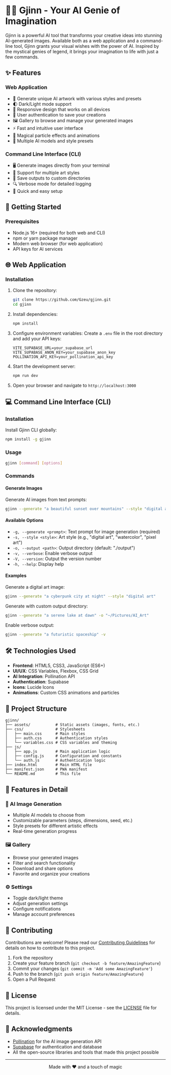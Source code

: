 # 🧞‍♂️ Gjinn - Your AI Genie of Imagination

Gjinn is a powerful AI tool that transforms your creative ideas into stunning AI-generated images. Available both as a web application and a command-line tool, Gjinn grants your visual wishes with the power of AI. Inspired by the mystical genies of legend, it brings your imagination to life with just a few commands.

## ✨ Features

### Web Application
- 🎨 Generate unique AI artwork with various styles and presets
- 🌓 Dark/Light mode support
- 📱 Responsive design that works on all devices
- 🔐 User authentication to save your creations
- 🖼️ Gallery to browse and manage your generated images
- ⚡ Fast and intuitive user interface
- 🌟 Magical particle effects and animations
- 🎨 Multiple AI models and style presets

### Command Line Interface (CLI)
- 🖥️ Generate images directly from your terminal
- 🎨 Support for multiple art styles
- 💾 Save outputs to custom directories
- 🔍 Verbose mode for detailed logging
- 🚀 Quick and easy setup

## 🚀 Getting Started

### Prerequisites

- Node.js 16+ (required for both web and CLI)
- npm or yarn package manager
- Modern web browser (for web application)
- API keys for AI services

## 🌐 Web Application

### Installation

1. Clone the repository:
   ```bash
   git clone https://github.com/Gzeu/gjinn.git
   cd gjinn
   ```

2. Install dependencies:
   ```bash
   npm install
   ```

3. Configure environment variables:
   Create a `.env` file in the root directory and add your API keys:
   ```env
   VITE_SUPABASE_URL=your_supabase_url
   VITE_SUPABASE_ANON_KEY=your_supabase_anon_key
   POLLINATION_API_KEY=your_pollination_api_key
   ```

4. Start the development server:
   ```bash
   npm run dev
   ```

5. Open your browser and navigate to `http://localhost:3000`

## 💻 Command Line Interface (CLI)

### Installation

Install Gjinn CLI globally:
```bash
npm install -g gjinn
```

### Usage

```bash
gjinn [command] [options]
```

### Commands

#### Generate Images
Generate AI images from text prompts:
```bash
gjinn --generate "a beautiful sunset over mountains" --style "digital art"
```

#### Available Options
- `-g, --generate <prompt>`: Text prompt for image generation (required)
- `-s, --style <style>`: Art style (e.g., "digital art", "watercolor", "pixel art")
- `-o, --output <path>`: Output directory (default: "./output")
- `-v, --verbose`: Enable verbose output
- `-V, --version`: Output the version number
- `-h, --help`: Display help

#### Examples

Generate a digital art image:
```bash
gjinn --generate "a cyberpunk city at night" --style "digital art"
```

Generate with custom output directory:
```bash
gjinn --generate "a serene lake at dawn" -o "~/Pictures/AI_Art"
```

Enable verbose output:
```bash
gjinn --generate "a futuristic spaceship" -v
```

## 🛠️ Technologies Used

- **Frontend**: HTML5, CSS3, JavaScript (ES6+)
- **UI/UX**: CSS Variables, Flexbox, CSS Grid
- **AI Integration**: Pollination API
- **Authentication**: Supabase
- **Icons**: Lucide Icons
- **Animations**: Custom CSS animations and particles

## 📂 Project Structure

```
gjinn/
├── assets/           # Static assets (images, fonts, etc.)
├── css/              # Stylesheets
│   ├── main.css      # Main styles
│   ├── auth.css      # Authentication styles
│   └── variables.css # CSS variables and theming
├── js/
│   ├── app.js        # Main application logic
│   ├── config.js     # Configuration and constants
│   └── auth.js       # Authentication logic
├── index.html        # Main HTML file
├── manifest.json     # PWA manifest
└── README.md         # This file
```

## 🌟 Features in Detail

### 🎨 AI Image Generation
- Multiple AI models to choose from
- Customizable parameters (steps, dimensions, seed, etc.)
- Style presets for different artistic effects
- Real-time generation progress

### 🖼️ Gallery
- Browse your generated images
- Filter and search functionality
- Download and share options
- Favorite and organize your creations

### ⚙️ Settings
- Toggle dark/light theme
- Adjust generation settings
- Configure notifications
- Manage account preferences

## 🤝 Contributing

Contributions are welcome! Please read our [Contributing Guidelines](CONTRIBUTING.md) for details on how to contribute to this project.

1. Fork the repository
2. Create your feature branch (`git checkout -b feature/AmazingFeature`)
3. Commit your changes (`git commit -m 'Add some AmazingFeature'`)
4. Push to the branch (`git push origin feature/AmazingFeature`)
5. Open a Pull Request

## 📄 License

This project is licensed under the MIT License - see the [LICENSE](LICENSE) file for details.

## 🙏 Acknowledgments

- [Pollination](https://pollinations.ai/) for the AI image generation API
- [Supabase](https://supabase.com/) for authentication and database
- All the open-source libraries and tools that made this project possible

---

<p align="center">
  Made with ❤️ and a touch of magic
</p>
